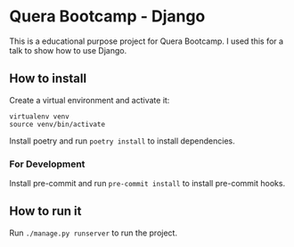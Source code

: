 # Quera Bootcamp - Django

This is a educational purpose project for Quera Bootcamp.
I used this for a talk to show how to use Django.

## How to install

Create a virtual environment and activate it:
```
virtualenv venv
source venv/bin/activate
```

Install poetry and run `poetry install` to install dependencies.

### For Development
Install pre-commit and run `pre-commit install` to install pre-commit hooks.

## How to run it

Run `./manage.py runserver` to run the project.
